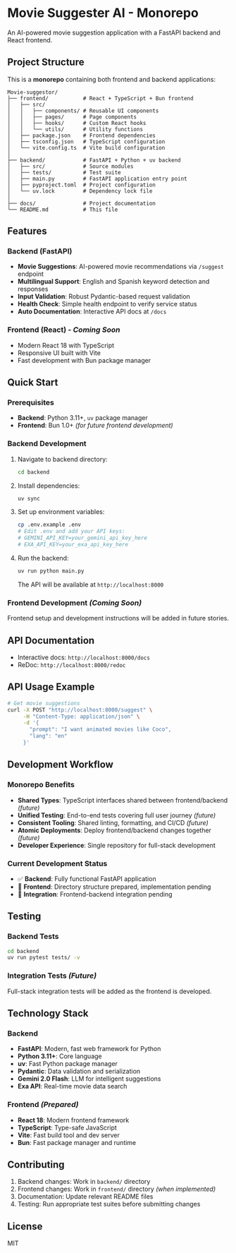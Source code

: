 # Movie Suggester AI - Monorepo

An AI-powered movie suggestion application with a FastAPI backend and React frontend.

## Project Structure

This is a **monorepo** containing both frontend and backend applications:

```
Movie-suggestor/
├── frontend/           # React + TypeScript + Bun frontend
│   ├── src/
│   │   ├── components/ # Reusable UI components
│   │   ├── pages/      # Page components
│   │   ├── hooks/      # Custom React hooks
│   │   └── utils/      # Utility functions
│   ├── package.json    # Frontend dependencies
│   ├── tsconfig.json   # TypeScript configuration
│   └── vite.config.ts  # Vite build configuration
│
├── backend/            # FastAPI + Python + uv backend
│   ├── src/            # Source modules
│   ├── tests/          # Test suite
│   ├── main.py         # FastAPI application entry point
│   ├── pyproject.toml  # Project configuration
│   └── uv.lock         # Dependency lock file
│
├── docs/               # Project documentation
└── README.md           # This file
```

## Features

### Backend (FastAPI)
- **Movie Suggestions**: AI-powered movie recommendations via `/suggest` endpoint
- **Multilingual Support**: English and Spanish keyword detection and responses
- **Input Validation**: Robust Pydantic-based request validation
- **Health Check**: Simple health endpoint to verify service status
- **Auto Documentation**: Interactive API docs at `/docs`

### Frontend (React) - *Coming Soon*
- Modern React 18 with TypeScript
- Responsive UI built with Vite
- Fast development with Bun package manager

## Quick Start

### Prerequisites

- **Backend**: Python 3.11+, `uv` package manager
- **Frontend**: Bun 1.0+ *(for future frontend development)*

### Backend Development

1. Navigate to backend directory:
   ```bash
   cd backend
   ```

2. Install dependencies:
   ```bash
   uv sync
   ```

3. Set up environment variables:
   ```bash
   cp .env.example .env
   # Edit .env and add your API keys:
   # GEMINI_API_KEY=your_gemini_api_key_here
   # EXA_API_KEY=your_exa_api_key_here
   ```

4. Run the backend:
   ```bash
   uv run python main.py
   ```

   The API will be available at `http://localhost:8000`

### Frontend Development *(Coming Soon)*

Frontend setup and development instructions will be added in future stories.

## API Documentation

- Interactive docs: `http://localhost:8000/docs`
- ReDoc: `http://localhost:8000/redoc`

## API Usage Example

```bash
# Get movie suggestions
curl -X POST "http://localhost:8000/suggest" \
     -H "Content-Type: application/json" \
     -d '{
       "prompt": "I want animated movies like Coco",
       "lang": "en"
     }'
```

## Development Workflow

### Monorepo Benefits
- **Shared Types**: TypeScript interfaces shared between frontend/backend *(future)*
- **Unified Testing**: End-to-end tests covering full user journey *(future)*
- **Consistent Tooling**: Shared linting, formatting, and CI/CD *(future)*
- **Atomic Deployments**: Deploy frontend/backend changes together *(future)*
- **Developer Experience**: Single repository for full-stack development

### Current Development Status
- ✅ **Backend**: Fully functional FastAPI application
- 🚧 **Frontend**: Directory structure prepared, implementation pending
- 🚧 **Integration**: Frontend-backend integration pending

## Testing

### Backend Tests
```bash
cd backend
uv run pytest tests/ -v
```

### Integration Tests *(Future)*
Full-stack integration tests will be added as the frontend is developed.

## Technology Stack

### Backend
- **FastAPI**: Modern, fast web framework for Python
- **Python 3.11+**: Core language
- **uv**: Fast Python package manager
- **Pydantic**: Data validation and serialization
- **Gemini 2.0 Flash**: LLM for intelligent suggestions
- **Exa API**: Real-time movie data search

### Frontend *(Prepared)*
- **React 18**: Modern frontend framework
- **TypeScript**: Type-safe JavaScript
- **Vite**: Fast build tool and dev server
- **Bun**: Fast package manager and runtime

## Contributing

1. Backend changes: Work in `backend/` directory
2. Frontend changes: Work in `frontend/` directory *(when implemented)*
3. Documentation: Update relevant README files
4. Testing: Run appropriate test suites before submitting changes

## License

MIT 